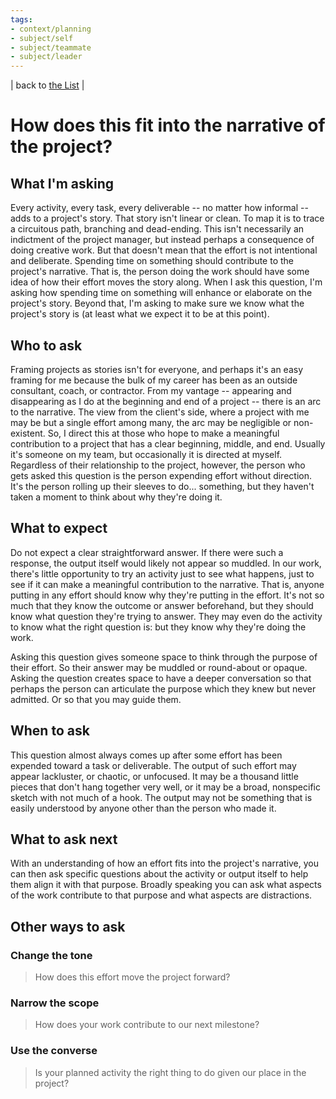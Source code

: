 ```yaml
---
tags:
- context/planning
- subject/self
- subject/teammate
- subject/leader
---
```


| back to [the List](index.md) |

# How does this fit into the narrative of the project?

## What I'm asking
Every activity, every task, every deliverable -- no matter how informal -- adds to a project's story. That story isn't linear or clean. To map it is to trace a circuitous path, branching and dead-ending. This isn't necessarily an indictment of the project manager, but instead perhaps a consequence of doing creative work. But that doesn't mean that the effort is not intentional and deliberate. Spending time on something should contribute to the project's narrative. That is, the person doing the work should have some idea of how their effort moves the story along. When I ask this question, I'm asking how spending time on something will enhance or elaborate on the project's story. Beyond that, I'm asking to make sure we know what the project's story is (at least what we expect it to be at this point).

## Who to ask
Framing projects as stories isn't for everyone, and perhaps it's an easy framing for me because the bulk of my career has been as an outside consultant, coach, or contractor. From my vantage -- appearing and disappearing as I do at the beginning and end of a project -- there is an arc to the narrative. The view from the client's side, where a project with me may be but a single effort among many, the arc may be negligible or non-existent. So, I direct this at those who hope to make a meaningful contribution to a project that has a clear beginning, middle, and end. Usually it's someone on my team, but occasionally it is directed at myself. Regardless of their relationship to the project, however, the person who gets asked this question is the person expending effort without direction. It's the person rolling up their sleeves to do... something, but they haven't taken a moment to think about why they're doing it. 

## What to expect
Do not expect a clear straightforward answer. If there were such a response, the output itself would likely not appear so muddled. In our work, there's little opportunity to try an activity just to see what happens, just to see if it can make a meaningful contribution to the narrative. That is, anyone putting in any effort should know why they're putting in the effort. It's not so much that they know the outcome or answer beforehand, but they should know what question they're trying to answer. They may even do the activity to know what the right question is: but they know why they're doing the work. 

Asking this question gives someone space to think through the purpose of their effort. So their answer may be muddled or round-about or opaque. Asking the question creates space to have a deeper conversation so that perhaps the person can articulate the purpose which they knew but never admitted. Or so that you may guide them.

## When to ask
This question almost always comes up after some effort has been expended toward a task or deliverable. The output of such effort may appear lackluster, or chaotic, or unfocused. It may be a thousand little pieces that don't hang together very well, or it may be a broad, nonspecific sketch with not much of a hook. The output may not be something that is easily understood by anyone other than the person who made it.

## What to ask next
With an understanding of how an effort fits into the project's narrative, you can then ask specific questions about the activity or output itself to help them align it with that purpose. Broadly speaking you can ask what aspects of the work contribute to that purpose and what aspects are distractions.

## Other ways to ask
### Change the tone

> How does this effort move the project forward?


### Narrow the scope

> How does your work contribute to our next milestone?

### Use the converse

> Is your planned activity the right thing to do given our place in the project?

